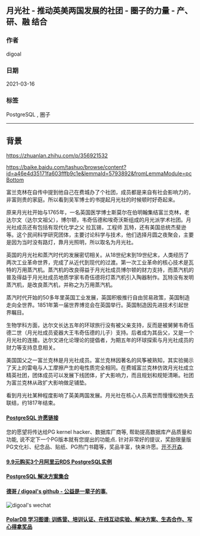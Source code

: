 ## 月光社 - 推动英美两国发展的社团 - 圈子的力量 - 产、研、融 结合    
  
### 作者  
digoal  
  
### 日期  
2021-03-16   
  
### 标签  
PostgreSQL , 圈子    
  
----  
  
## 背景  
https://zhuanlan.zhihu.com/p/356921532  
  
https://baike.baidu.com/tashuo/browse/content?id=a46e4d35171fa603fffb9c1e&lemmaId=5793892&fromLemmaModule=pcBottom  
  
富兰克林在自传中提到他自己在费城办了个社团，成员都是来自有社会影响力的，非富则贵的家庭。所以看到吴军博士的书提起月光社的时候顿时好奇起来。  
  
原来月光社开始与1765年，一名英国医学博士斯莫尔在伯明翰集结富兰克林，老达尔文（达尔文祖父），博尔顿，韦奇伍德和埃奇沃斯组成的月光派学术社团。月光社成员还有包括有现代化学之父 拉瓦锡，工程师 瓦特，还有美国总统杰斐逊等。这个民间科学研究团体，主要讨论科学与技术，他们选择月圆之夜聚会，主要是因为当时没有路灯，靠月光照明，所以取名为月光社。  
  
英国的月光社和蒸汽时代的发展密切相关。从18世纪末到19世纪末，人类经历了两次工业革命世界，完成了从近代到现代的过渡。第一次工业革命的核心技术是瓦特的万用蒸汽机。蒸汽机的改良得益于月光社成员博尔顿的财力支持，而蒸汽机的普及得益于月光社成员地质学家韦奇伍德将灯蒸汽机引入陶器制作。瓦特没有发明蒸汽机，是改良蒸汽机，并称之为万用蒸汽机。  
  
蒸汽时代开始的50多年里英国工业发展，英国积极推行自由贸易政策，英国制造走向全世界。1851年第一届世界博览会在英国举行。英国制造因先进技术引起世界瞩目。  
  
生物学科方面，达尔文长达五年的环球旅行没有被父亲支持，反而是被舅舅韦奇伍德二世（月光社成员瓷器大王韦奇伍德的儿子）支持。后者成为其岳父，又是一个月光社的连接。达尔文进化论理论的提倡者，为期五年的环球探索与月光社成员的财力等支持息息相关。  
  
美国国父之一富兰克林是月光社成员。富兰克林因著名的风筝被熟知，其实验揭示了天上的雷电与人工摩擦产生的电性质完全相同。在费城富兰克林仿效月光社成立精英社团，团体成员可以发展下线团体，扩大影响力，而且规划和规矩清晰。社团为富兰克林从政扩大影响做足铺垫。  
  
看到月光社某种程度影响了英美两国发展。月光社在核心人员离世而慢慢松弛失去联结，约1817年结束。  
  
  
#### [PostgreSQL 许愿链接](https://github.com/digoal/blog/issues/76 "269ac3d1c492e938c0191101c7238216")
您的愿望将传达给PG kernel hacker、数据库厂商等, 帮助提高数据库产品质量和功能, 说不定下一个PG版本就有您提出的功能点. 针对非常好的提议，奖励限量版PG文化衫、纪念品、贴纸、PG热门书籍等，奖品丰富，快来许愿。[开不开森](https://github.com/digoal/blog/issues/76 "269ac3d1c492e938c0191101c7238216").  
  
  
#### [9.9元购买3个月阿里云RDS PostgreSQL实例](https://www.aliyun.com/database/postgresqlactivity "57258f76c37864c6e6d23383d05714ea")
  
  
#### [PostgreSQL 解决方案集合](https://yq.aliyun.com/topic/118 "40cff096e9ed7122c512b35d8561d9c8")
  
  
#### [德哥 / digoal's github - 公益是一辈子的事.](https://github.com/digoal/blog/blob/master/README.md "22709685feb7cab07d30f30387f0a9ae")
  
  
![digoal's wechat](../pic/digoal_weixin.jpg "f7ad92eeba24523fd47a6e1a0e691b59")
  
  
#### [PolarDB 学习图谱: 训练营、培训认证、在线互动实验、解决方案、生态合作、写心得拿奖品](https://www.aliyun.com/database/openpolardb/activity "8642f60e04ed0c814bf9cb9677976bd4")
  
